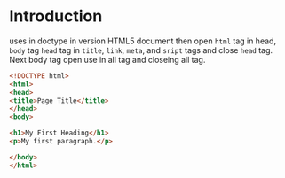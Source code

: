 # Introduction

uses in doctype in version HTML5 document then open `html` tag in head, `body` tag `head` tag in `title`, `link`, `meta`, and `sript` tags and close `head` tag.
Next body tag open use in all tag and closeing all tag.

```html
<!DOCTYPE html>
<html>
<head>
<title>Page Title</title>
</head>
<body>

<h1>My First Heading</h1>
<p>My first paragraph.</p>

</body>
</html>
```

